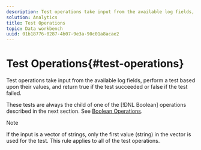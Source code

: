```yaml
---
description: Test operations take input from the available log fields, perform a test based upon their values, and return true if the test succeeded or false if the test failed.
solution: Analytics
title: Test Operations
topic: Data workbench
uuid: 01b18776-0287-4b07-9e3a-90c01a8acae2
---
```


# Test Operations{#test-operations}

Test operations take input from the available log fields, perform a test based upon their values, and return true if the test succeeded or false if the test failed.

 These tests are always the child of one of the [!DNL Boolean] operations described in the next section. See [Boolean Operations](../../../../home/c-dataset-const-proc/c-conditions/c-test-ops/c-boolean-ops.md#concept-9bee5fb907bb4e37871096aaf48b1baf).

>[!NOTE]
>
>If the input is a vector of strings, only the first value (string) in the vector is used for the test. This rule applies to all of the test operations.

